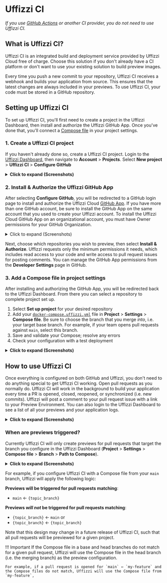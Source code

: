 # Uffizzi CI  
_If you use [GitHub Actions](https://github.com/features/actions) or another CI provider, you do not need to use Uffizzi CI._

## What is Uffizzi CI?
Uffizzi CI is an integrated build and deployment service provided by Uffizzi Cloud free of charge. Choose this solution if you don't already have a CI platform or don't want to use your existing solution to build preview images.

Every time you push a new commit to your repository, Uffizzi CI receives a webhook and builds your application from source. This ensures that the latest changes are always included in your previews. To use Uffizzi CI, your code must be stored in a GitHub repository.

## Setting up Uffizzi CI
To set up Uffizzi CI, you'll first need to create a project in the Uffizzi Dashboard, then install and authorize the Uffizzi GitHub App. Once you've done that, you'll connect a [Compose file](../references/compose-spec.md) in your project settings. 

### **1. Create a Uffizzi CI project**

If you haven't already done so, create a Uffizzi CI project. Login to the [Uffizzi Dashboard](https://app.uffizzi.com/sign_in), then navigate to **Account** > **Projects**. Select **New project**  > **Uffizzi CI** > **Configure GitHub**  
<details><summary><strong>Click to expand (Screenshots)</strong></summary>
<img src="../../assets/images/new-uffizzi-ci-project.webp" width="600">
</details>

### **2. Install & Authorize the Uffizzi GitHub App**
After selecting **Configure GitHub**, you will be redirected to a GitHub login page to install and authorize the Uffizzi Cloud [GitHub App](https://docs.github.com/en/developers/apps/getting-started-with-apps/about-apps). If you have more than one GitHub account, be sure to install the GitHub App on the same account that you used to create your Uffizzi account. To install the Uffizzi Cloud GitHub App on an organizational account, you must have Owner permissions for your GitHub Organization.

<details><summary>Click to expand (Screenshots)</summary>
<p>Install Uffizzi Cloud on your GitHub account</p>
<img src="../../assets/images/install-github-app.webp" width="600">
<img src="../../assets/images/authorize-uffizzi.webp" width="600">
<hr>
</details>

Next, choose which repositories you wish to preview, then select **Install & Authorize**. Uffizzi requests only the minimum permissions it needs, which includes read access to your code and write access to pull request issues for posting comments. You can manage the GitHub App permissions from the **Developer Settings** page in GitHub.  

### **3. Add a Compose file in project settings**

After installing and authorizing the GitHub App, you will be redirected back to the Uffizzi Dashboard. From there you can select a repository to complete project set up.  

1. Select **Set up project** for your desired repository  
2. Add your [`docker-compose.uffizzi.yml`](../references/compose-spec.md) file in **Project** > **Settings** > **Compose file**. Be sure to choose the branch that you merge <i>into</i>, i.e. your target base branch. For example, if your team opens pull requests against `main`, select this branch.
3. Save and validate your Compose; resolve any errors  
4. Check your configuration with a test deployment  

<details><summary><strong>Click to expand (Screenshots)</strong></summary>
<p>1. Select Set up project for the repository you just forked</p>
<img src="../../assets/images/set-up-project.webp" width="600">
<p>2. Add your `docker-compose.uffizzi.yml` file in Project > Settings > Compose. Be sure to choose the branch that you merge <i>into</i>, i.e. your target base branch.</p>
<img src="../../assets/images/add-compose-in-settings.webp" width="600">
<p>3. Save and validate your Compose; resolve any errors  </p>
<img src="../../assets/images/resolve-compose-errors.webp" width="600">
<p>4. Check your configuration with a test deployment </p>
<img src="../../assets/images/compose-added.webp" width="600">
</details>  


## How to use Uffizzi CI  
Once everything is configured on both GitHub and Uffizzi, you don't need to do anything special to get Uffizzi CI working. Open pull requests as you normally do. Uffizzi CI will work in the background to build your application every time a PR is opened, closed, reopened, or synchronized (i.e. new commits). Uffizzi will post a comment to your pull request issue with a link to your Preview Environment. You can also login to the Uffizzi Dashboard to see a list of all your previews and your application logs.  

<details><summary><strong>Click to expand (Screenshots)</strong></summary>
<p>Open a pull request on GitHub:</p>
<img src="../../assets/images/create-pr.webp" width="600">
<hr>
<p>Uffizzi CI will post a comment to your pull request issue:</p>
<img src="../../assets/images/uffizzi-ci-comment.webp" width="600">
<hr>
<p>Log in to the Uffizzi Dashboard to see a list of Preview Environments and your application logs:</p>
<img src="../../assets/images/deploying-preview.webp" width="600">
</details>

### When are previews triggered?

Currently Uffizzi CI will only create previews for pull requests that target the branch you configure in the Uffizzi Dashboard (**Project** > **Settings** > **Compose file** > **Branch** > **Path to Compose**).  

<details><summary><strong>Click to expand (Screenshots)</strong></summary>
<p>Open a pull request on GitHub:</p>
<img src="../../assets/images/compose-target-branch.webp" width="600">
</details>

For example, if you configure Uffizzi CI with a Compose file from your <code>main</code> branch, Uffizzi will apply the following logic:

**Previews will be triggered for pull requests matching**: 

- `main` ← `{topic_branch}`

**Previews _will not_ be triggered for pull requests matching**:  

- `{topic_branch}` ← `main` or  
- `{topic_branch}` ← `{topic_branch}`

Note that this design may change in a future release of Uffizzi CI, such that all pull requests will be previewed for a given project.  

!!! Important
    If the Compose file in a base and head branches do not match for a given pull request, Uffizzi will use the Compose file in the head branch (i.e. the merging branch) as the preview configuration.  

    For example, if a pull request is opened for `main` ← `my-feature` and the Compose files do not match, Uffizzi will use the Compose file from `my-feature`,

&nbsp;  
&nbsp;  
